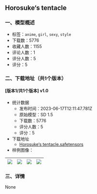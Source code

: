 ## Horosuke‘s tentacle
### 一、模型概述

- 标签：`anime`, `girl`, `sexy`, `style`
- 下载数：5776
- 收藏人数：1155
- 评论人数：1
- 评分人数：5
- 评分：5

### 二、下载地址（共1个版本）

#### [版本1/共1个版本] v1.0

- 统计数据
  - 发布时间：2023-06-17T12:11:47.781Z
  - 原始模型：SD 1.5
  - 下载数：5776
  - 评分人数：5
  - 评分：5
- 下载地址
  - [Horosuke‘s tentacle.safetensors](https://civitai.com/api/download/models/20578)
- 样例图像：

| <img src="https://image.civitai.com/xG1nkqKTMzGDvpLrqFT7WA/f625a00e-43ae-4c86-ae1c-fc6730058a00/width=450/217780.jpeg" /> | <img src="https://image.civitai.com/xG1nkqKTMzGDvpLrqFT7WA/2f2a1f92-7cfd-4244-06e5-6b0a61da4200/width=450/217783.jpeg" /> | <img src="https://image.civitai.com/xG1nkqKTMzGDvpLrqFT7WA/10a96568-2a0b-4947-f16d-595166f2cd00/width=450/217782.jpeg" /> | <img src="https://image.civitai.com/xG1nkqKTMzGDvpLrqFT7WA/011a6e52-6bff-4080-0bdc-ab551a278700/width=450/217781.jpeg" /> |
| ---- | ---- | ---- | ---- |


### 三、详情
None